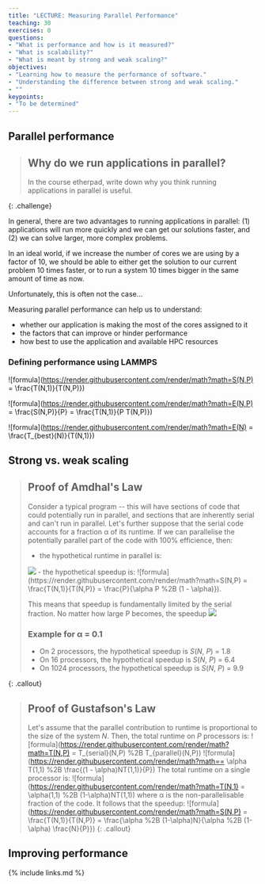```yaml
---
title: "LECTURE: Measuring Parallel Performance"
teaching: 30
exercises: 0
questions:
- "What is performance and how is it measured?"
- "What is scalability?"
- "What is meant by strong and weak scaling?"
objectives:
- "Learning how to measure the performance of software."
- "Understanding the difference between strong and weak scaling."
- ""
keypoints:
- "To be determined"
---
```


## Parallel performance

> ## Why do we run applications in parallel?
> 
> In the course etherpad, write down why you think running applications in 
> parallel is useful.
> 
{: .challenge}

In general, there are two advantages to running applications in parallel: 
(1) applications will run more quickly and we can get our solutions faster, 
and (2) we can solve larger, more complex problems.

In an ideal world, if we increase the number of cores we are using by a 
factor of 10, we should be able to either get the solution to our current 
problem 10 times faster, or to run a system 10 times bigger in the same 
amount of time as now.

Unfortunately, this is often not the case...

Measuring parallel performance can help us to understand:

- whether our application is making the most of the cores assigned to it
- the factors that can improve or hinder performance
- how best to use the application and available HPC resources

### Defining performance using LAMMPS


![formula](https://render.githubusercontent.com/render/math?math=S(N,P) = \frac{T(N,1)}{T(N,P)})

![formula](https://render.githubusercontent.com/render/math?math=E(N,P) = \frac{S(N,P)}{P} = \frac{T(N,1)}{P T(N,P)})

![formula](https://render.githubusercontent.com/render/math?math=E(N) = \frac{T_{best}(N)}{T(N,1)})

## Strong vs. weak scaling

> ## Proof of Amdhal's Law
> 
> Consider a typical program -- this will have sections of code that could 
> potentially run in parallel, and sections that are inherently serial and 
> can't run in parallel. Let's further suppose that the serial code accounts 
> for a fraction α of its runtime. If we can parallelise the potentially 
> parallel part of the code with 100% efficience, then:
> - the hypothetical runtime in parallel is: 
> <img src="https://render.githubusercontent.com/render/math?math=T(N,P) = \alpha T(N,1) %2B \frac{(1-\alpha)T(N,1)}{P}">
> - the hypothetical speedup is: ![formula](https://render.githubusercontent.com/render/math?math=S(N,P) = \frac{T(N,1)}{T(N,P)} = \frac{P}{\alpha P %2B (1 - \alpha)}).
>
> This means that speedup is fundamentally limited by the serial fraction. No 
> matter how large P becomes, the speedup <img src="https://render.githubusercontent.com/render/math?math=S(N,P) < \alpha^{-1}">
>
> ### Example for &alpha; = 0.1
> - On 2 processors, the hypothetical speedup is *S*(*N*, *P*) = 1.8
> - On 16 processors, the hypothetical speedup is *S*(*N*, *P*) = 6.4
> - On 1024 processors, the hypothetical speedup is *S*(*N*, *P*) =  9.9
>
{: .callout}


> ## Proof of Gustafson's Law
> 
> Let's assume that the parallel contribution to runtime is proportional 
> to the size of the system *N*. Then, the total runtime on *P* processors 
> is:
> ![formula](https://render.githubusercontent.com/render/math?math=T(N,P) = T_{serial}(N,P) %2B T_{parallel}(N,P))
> ![formula](https://render.githubusercontent.com/render/math?math== \alpha T(1,1) %2B \frac{(1 - \alpha)NT(1,1)}{P})
> The total runtime on a single processor is:
> ![formula](https://render.githubusercontent.com/render/math?math=T(N,1) = \alpha(1,1) %2B (1-\alpha)NT(1,1))
> where &alpha; is the non-parallelisable fraction of the code.
> It follows that the speedup:
> ![formula](https://render.githubusercontent.com/render/math?math=S(N,P) = \frac{T(N,1)}{T(N,P)} = \frac{\alpha %2B (1-\alpha)N}{\alpha %2B (1-\alpha) \frac{N}{P}})
{: .callout}





## Improving performance

{% include links.md %}

